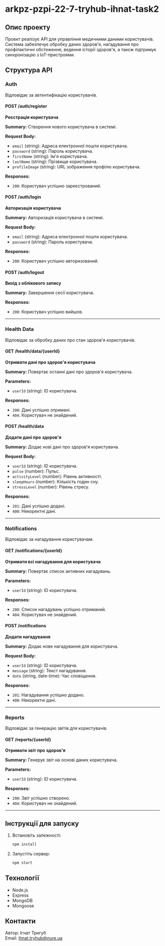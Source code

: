 # arkpz-pzpi-22-7-tryhub-ihnat-task2

## Опис проекту
Проект реалізує API для управління медичними даними користувачів. Система забезпечує обробку даних здоров'я, нагадування про профілактичні обстеження, ведення історії здоров'я, а також підтримує синхронізацію з IoT-пристроями.

## Структура API

### Auth
Відповідає за автентифікацію користувачів.

#### POST /auth/register
**Реєстрація користувача**

**Summary:** Створення нового користувача в системі.

**Request Body:**
- `email` (string): Адреса електронної пошти користувача.
- `password` (string): Пароль користувача.
- `firstName` (string): Ім'я користувача.
- `lastName` (string): Прізвище користувача.
- `profileImage` (string): URL зображення профілю користувача.

**Responses:**
- `200`: Користувач успішно зареєстрований.

#### POST /auth/login
**Авторизація користувача**

**Summary:** Авторизація користувача в системі.

**Request Body:**
- `email` (string): Адреса електронної пошти користувача.
- `password` (string): Пароль користувача.

**Responses:**
- `200`: Користувач успішно авторизований.

#### POST /auth/logout
**Вихід з облікового запису**

**Summary:** Завершення сесії користувача.

**Responses:**
- `200`: Користувач успішно вийшов.

---

### Health Data
Відповідає за обробку даних про стан здоров'я користувачів.

#### GET /health/data/{userId}
**Отримати дані про здоров'я користувача**

**Summary:** Повертає останні дані про здоров'я користувача.

**Parameters:**
- `userId` (string): ID користувача.

**Responses:**
- `200`: Дані успішно отримані.
- `404`: Користувач не знайдений.

#### POST /health/data
**Додати дані про здоров'я**

**Summary:** Додає нові дані про здоров'я користувача.

**Request Body:**
- `userId` (string): ID користувача.
- `pulse` (number): Пульс.
- `activityLevel` (number): Рівень активності.
- `sleepHours` (number): Кількість годин сну.
- `stressLevel` (number): Рівень стресу.

**Responses:**
- `201`: Дані успішно додані.
- `400`: Некоректні дані.

---

### Notifications
Відповідає за нагадування користувачам.

#### GET /notifications/{userId}
**Отримати всі нагадування для користувача**

**Summary:** Повертає список активних нагадувань.

**Parameters:**
- `userId` (string): ID користувача.

**Responses:**
- `200`: Список нагадувань успішно отриманий.
- `404`: Користувач не знайдений.

#### POST /notifications
**Додати нагадування**

**Summary:** Додає нове нагадування для користувача.

**Request Body:**
- `userId` (string): ID користувача.
- `message` (string): Текст нагадування.
- `date` (string, date-time): Час сповіщення.

**Responses:**
- `201`: Нагадування успішно додано.
- `400`: Некоректні дані.

---

### Reports
Відповідає за генерацію звітів для користувачів.

#### GET /reports/{userId}
**Отримати звіт про здоров'я**

**Summary:** Генерує звіт на основі даних користувача.

**Parameters:**
- `userId` (string): ID користувача.

**Responses:**
- `200`: Звіт успішно створено.
- `404`: Користувач не знайдений.

---

## Інструкції для запуску

1. Встановіть залежності:
   ```bash
   npm install
   ```
2. Запустіть сервер:
   ```bash
   npm start
   ```

## Технології
- Node.js
- Express
- MongoDB
- Mongoose

## Контакти
Автор: Ігнат Тригуб  
Email: ihnat.tryhub@nure.ua

